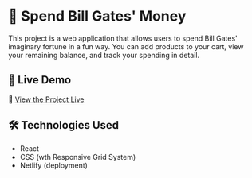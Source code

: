 # 💸 Spend Bill Gates' Money

This project is a web application that allows users to spend Bill Gates' imaginary fortune in a fun way. You can add products to your cart, view your remaining balance, and track your spending in detail.

## 🚀 Live Demo

🔗 [View the Project Live](https://senin-linkin.netlify.app)

## 🛠️ Technologies Used

- React
- CSS (wth Responsive Grid System)
- Netlify (deployment)
